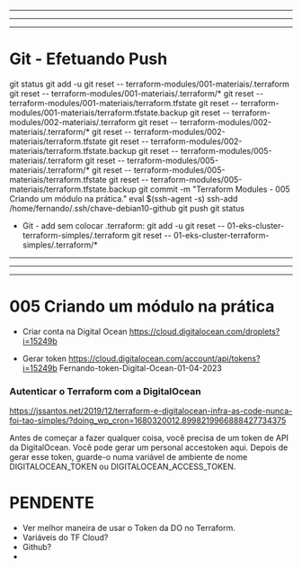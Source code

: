 

----------------------------------------------------------------------------------------------------------------------------------------------------------------
----------------------------------------------------------------------------------------------------------------------------------------------------------------
----------------------------------------------------------------------------------------------------------------------------------------------------------------

# Git - Efetuando Push
git status
git add -u
git reset -- terraform-modules/001-materiais/.terraform
git reset -- terraform-modules/001-materiais/.terraform/*
git reset -- terraform-modules/001-materiais/terraform.tfstate
git reset -- terraform-modules/001-materiais/terraform.tfstate.backup
git reset -- terraform-modules/002-materiais/.terraform
git reset -- terraform-modules/002-materiais/.terraform/*
git reset -- terraform-modules/002-materiais/terraform.tfstate
git reset -- terraform-modules/002-materiais/terraform.tfstate.backup
git reset -- terraform-modules/005-materiais/.terraform
git reset -- terraform-modules/005-materiais/.terraform/*
git reset -- terraform-modules/005-materiais/terraform.tfstate
git reset -- terraform-modules/005-materiais/terraform.tfstate.backup
git commit -m "Terraform Modules - 005 Criando um módulo na prática."
eval $(ssh-agent -s)
ssh-add /home/fernando/.ssh/chave-debian10-github
git push
git status

- Git - add sem colocar .terraform:
git add -u
git reset -- 01-eks-cluster-terraform-simples/.terraform
git reset -- 01-eks-cluster-terraform-simples/.terraform/*






----------------------------------------------------------------------------------------------------------------------------------------------------------------
----------------------------------------------------------------------------------------------------------------------------------------------------------------
----------------------------------------------------------------------------------------------------------------------------------------------------------------

# 005 Criando um módulo na prática

- Criar conta na Digital Ocean
https://cloud.digitalocean.com/droplets?i=15249b

- Gerar token
https://cloud.digitalocean.com/account/api/tokens?i=15249b
Fernando-token-Digital-Ocean-01-04-2023


### Autenticar o Terraform com a DigitalOcean

https://jssantos.net/2019/12/terraform-e-digitalocean-infra-as-code-nunca-foi-tao-simples/?doing_wp_cron=1680320012.8998219966888427734375

Antes de começar a fazer qualquer coisa, você precisa de um token de API da DigitalOcean. Você pode gerar um personal accestoken aqui.
Depois de gerar esse token, guarde-o numa variável de ambiente de nome DIGITALOCEAN_TOKEN ou DIGITALOCEAN_ACCESS_TOKEN.




# PENDENTE
- Ver melhor maneira de usar o Token da DO no Terraform.
- Variáveis do TF Cloud?
- Github?
- 